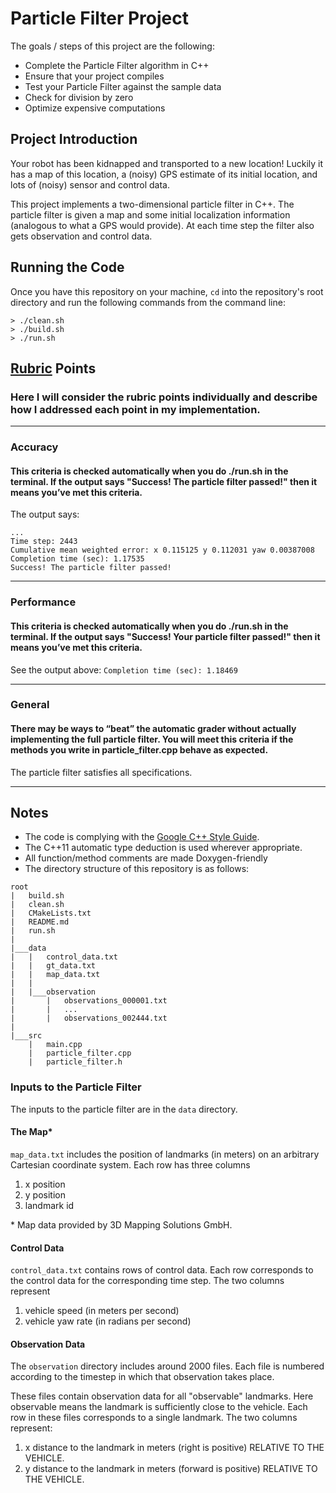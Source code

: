 # Particle Filter Project

The goals / steps of this project are the following:

* Complete the Particle Filter algorithm in C++
* Ensure that your project compiles
* Test your Particle Filter against the sample data
* Check for division by zero
* Optimize expensive computations

## Project Introduction
Your robot has been kidnapped and transported to a new location! Luckily it has a map of this location, a (noisy) GPS estimate of its initial location, and lots of (noisy) sensor and control data.

This project implements a two-dimensional particle filter in C++. The particle filter is given a map and some initial localization information (analogous to what a GPS would provide). At each time step the filter also gets observation and control data. 

## Running the Code
Once you have this repository on your machine, `cd` into the repository's root directory and run the following commands from the command line:

```
> ./clean.sh
> ./build.sh
> ./run.sh
```


## [Rubric](https://review.udacity.com/#!/rubrics/747/view) Points
### Here I will consider the rubric points individually and describe how I addressed each point in my implementation.

---
### Accuracy
#### This criteria is checked automatically when you do ./run.sh in the terminal. If the output says "Success! The particle filter passed!" then it means you’ve met this criteria.

The output says:
```
...
Time step: 2443
Cumulative mean weighted error: x 0.115125 y 0.112031 yaw 0.00387008
Completion time (sec): 1.17535
Success! The particle filter passed!
```

---
### Performance
#### This criteria is checked automatically when you do ./run.sh in the terminal. If the output says "Success! Your particle filter passed!" then it means you’ve met this criteria.

See the output above: `Completion time (sec): 1.18469`

---
### General
#### There may be ways to “beat” the automatic grader without actually implementing the full particle filter. You will meet this criteria if the methods you write in particle_filter.cpp behave as expected.

The particle filter satisfies all specifications.

---
## Notes

* The code is complying with the [Google C++ Style Guide](https://google.github.io/styleguide/cppguide.html).
* The C++11 automatic type deduction is used wherever appropriate.
* All function/method comments are made Doxygen-friendly
* The directory structure of this repository is as follows:
```
root
|   build.sh
|   clean.sh
|   CMakeLists.txt
|   README.md
|   run.sh
|
|___data
|   |   control_data.txt
|   |   gt_data.txt
|   |   map_data.txt
|   |
|   |___observation
|       |   observations_000001.txt
|       |   ... 
|       |   observations_002444.txt
|   
|___src
    |   main.cpp
    |   particle_filter.cpp
    |   particle_filter.h
```

### Inputs to the Particle Filter
The inputs to the particle filter are in the `data` directory. 

#### The Map*
`map_data.txt` includes the position of landmarks (in meters) on an arbitrary Cartesian coordinate system. Each row has three columns
1. x position
2. y position
3. landmark id

\* Map data provided by 3D Mapping Solutions GmbH.


#### Control Data
`control_data.txt` contains rows of control data. Each row corresponds to the control data for the corresponding time step. The two columns represent
1. vehicle speed (in meters per second)
2. vehicle yaw rate (in radians per second)

#### Observation Data
The `observation` directory includes around 2000 files. Each file is numbered according to the timestep in which that observation takes place. 

These files contain observation data for all "observable" landmarks. Here observable means the landmark is sufficiently close to the vehicle. Each row in these files corresponds to a single landmark. The two columns represent:
1. x distance to the landmark in meters (right is positive) RELATIVE TO THE VEHICLE. 
2. y distance to the landmark in meters (forward is positive) RELATIVE TO THE VEHICLE.
